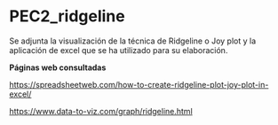 # PEC2_ridgeline

Se adjunta la visualización de la técnica de Ridgeline o Joy plot y la aplicación de excel que se ha utilizado para su elaboración.

**Páginas web consultadas**

https://spreadsheetweb.com/how-to-create-ridgeline-plot-joy-plot-in-excel/

https://www.data-to-viz.com/graph/ridgeline.html

